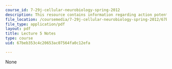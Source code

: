 ```yaml
---
course_id: 7-29j-cellular-neurobiology-spring-2012
description: This resource contains information regarding action potential II.
file_location: /coursemedia/7-29j-cellular-neurobiology-spring-2012/67beb353c4c20653ac07564fa0c12efa_MIT7_29JS12_lecture5.pdf
file_type: application/pdf
layout: pdf
title: Lecture 5 Notes
type: course
uid: 67beb353c4c20653ac07564fa0c12efa

---
```

None